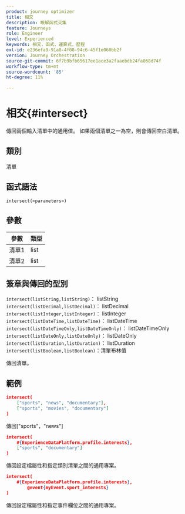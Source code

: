 ```yaml
---
product: journey optimizer
title: 相交
description: 瞭解函式交集
feature: Journeys
role: Engineer
level: Experienced
keywords: 相交，函式，運算式，歷程
exl-id: e236efa9-91a8-4f08-94c6-45f1e060bb2f
version: Journey Orchestration
source-git-commit: 6f7b9bfb65617ee1ace3a2faaebdb24fa068d74f
workflow-type: tm+mt
source-wordcount: '85'
ht-degree: 11%

---
```


# 相交{#intersect}

傳回兩個輸入清單中的通用值。 如果兩個清單之一為空，則會傳回空白清單。

## 類別

清單

## 函式語法

`intersect(<parameters>)`

## 參數

| 參數 | 類型 |
|-----------|------------------|
| 清單1 | list |
| 清單2 | list |

## 簽章與傳回的型別

`intersect(listString,listString)`： listString
`intersect(listDecimal,listDecimal)`： listDecimal
`intersect(listInteger,listInteger)`： listInteger
`intersect(listDateTime,listDateTime)`： listDateTime
`intersect(listDateTimeOnly,listDateTimeOnly)`： listDateTimeOnly
`intersect(listDateOnly,listDateOnly)`： listDateOnly
`intersect(listDuration,listDuration)`： listDuration
`intersect(listBoolean,listBoolean)`：清單布林值

傳回清單。

## 範例

```json
intersect(
    ["sports", "news", "documentary"],
    ["sports", "movies", "documentary"]
)
```

傳回[&quot;sports&quot;，&quot;news&quot;]

```json
intersect(
    #{ExperienceDataPlatform.profile.interests},
    ["sports", "documentary"]
)
```

傳回設定檔屬性和指定類別清單之間的通用專案。

```json
intersect(
    #{ExperienceDataPlatform.profile.interests},
        @event{myEvent.sport_interests}
)
```

傳回設定檔屬性和指定事件欄位之間的通用專案。
